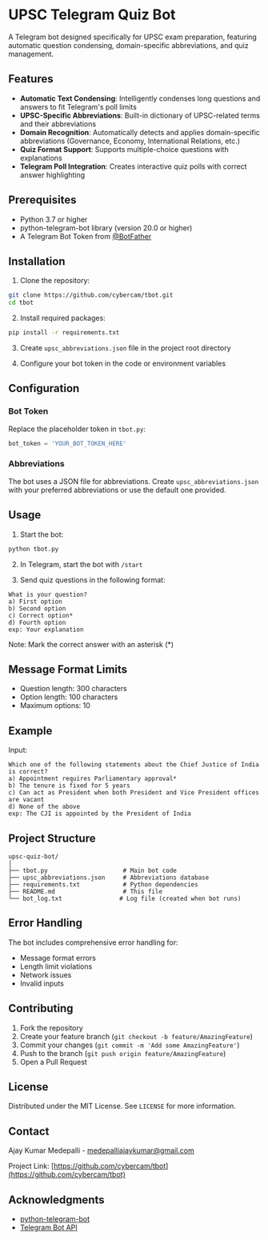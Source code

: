 # UPSC Telegram Quiz Bot

A Telegram bot designed specifically for UPSC exam preparation, featuring automatic question condensing, domain-specific abbreviations, and quiz management.

## Features

- **Automatic Text Condensing**: Intelligently condenses long questions and answers to fit Telegram's poll limits
- **UPSC-Specific Abbreviations**: Built-in dictionary of UPSC-related terms and their abbreviations
- **Domain Recognition**: Automatically detects and applies domain-specific abbreviations (Governance, Economy, International Relations, etc.)
- **Quiz Format Support**: Supports multiple-choice questions with explanations
- **Telegram Poll Integration**: Creates interactive quiz polls with correct answer highlighting

## Prerequisites

- Python 3.7 or higher
- python-telegram-bot library (version 20.0 or higher)
- A Telegram Bot Token from [@BotFather](https://t.me/botfather)

## Installation

1. Clone the repository:
```bash
git clone https://github.com/cybercam/tbot.git
cd tbot
```

2. Install required packages:
```bash
pip install -r requirements.txt
```

3. Create `upsc_abbreviations.json` file in the project root directory

4. Configure your bot token in the code or environment variables

## Configuration

### Bot Token
Replace the placeholder token in `tbot.py`:
```python
bot_token = 'YOUR_BOT_TOKEN_HERE'
```

### Abbreviations
The bot uses a JSON file for abbreviations. Create `upsc_abbreviations.json` with your preferred abbreviations or use the default one provided.

## Usage

1. Start the bot:
```bash
python tbot.py
```

2. In Telegram, start the bot with `/start`

3. Send quiz questions in the following format:
```
What is your question?
a) First option
b) Second option
c) Correct option*
d) Fourth option
exp: Your explanation
```

Note: Mark the correct answer with an asterisk (*)

## Message Format Limits

- Question length: 300 characters
- Option length: 100 characters
- Maximum options: 10

## Example

Input:
```
Which one of the following statements about the Chief Justice of India is correct?
a) Appointment requires Parliamentary approval*
b) The tenure is fixed for 5 years
c) Can act as President when both President and Vice President offices are vacant
d) None of the above
exp: The CJI is appointed by the President of India
```

## Project Structure

```
upsc-quiz-bot/
│
├── tbot.py                     # Main bot code
├── upsc_abbreviations.json     # Abbreviations database
├── requirements.txt            # Python dependencies
├── README.md                   # This file
└── bot_log.txt                # Log file (created when bot runs)
```

## Error Handling

The bot includes comprehensive error handling for:
- Message format errors
- Length limit violations
- Network issues
- Invalid inputs

## Contributing

1. Fork the repository
2. Create your feature branch (`git checkout -b feature/AmazingFeature`)
3. Commit your changes (`git commit -m 'Add some AmazingFeature'`)
4. Push to the branch (`git push origin feature/AmazingFeature`)
5. Open a Pull Request

## License

Distributed under the MIT License. See `LICENSE` for more information.

## Contact

Ajay Kumar Medepalli - medepalliajaykumar@gmail.com

Project Link: [https://github.com/cybercam/tbot](https://github.com/cybercam/tbot)

## Acknowledgments

- [python-telegram-bot](https://python-telegram-bot.org/)
- [Telegram Bot API](https://core.telegram.org/bots/api)
